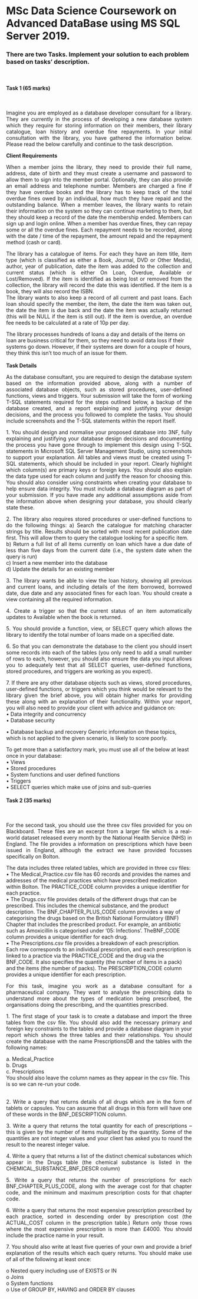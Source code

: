 # MSc Data Science Coursework on Advanced DataBase using MS SQL Server 2019. 
<h3>There are two Tasks. Implement your solution to each problem based on tasks’ description.</h3><br />
<h4>Task 1 (65 marks)</h4><br />
<p align='justify'>Imagine you are employed as a database developer consultant for a library. They are currently in the process of developing a new database system which they require for storing information on their members, their library catalogue, loan history and overdue fine repayments. In your initial consultation with the library, you have gathered the information below. Please read the below carefully and continue to the task description.</p>
<b>Client Requirements</b><br />
<p align='justify'>When a member joins the library, they need to provide their full name, address, date of birth and they must create a username and password to allow them to sign into the member portal. Optionally, they can also provide an email address and telephone number. Members are charged a fine if they have overdue books and the library has to keep track of the total overdue fines owed by an individual, how much they have repaid and the outstanding balance. When a member leaves, the library wants to retain their information on the system so they can continue marketing to them, but they should keep a record of the date the membership ended. Members can sign up and login online.
When a member has overdue fines, they can repay some or all the overdue fines. Each repayment needs to be recorded, along with the date / time of the repayment, the amount repaid and the repayment method (cash or card).</p>
<p align='justify'>The library has a catalogue of items. For each they have an item title, item type (which is classified as either a Book, Journal, DVD or Other Media), author, year of publication, date the item was added to the collection and current status (which is either On Loan, Overdue, Available or Lost/Removed). If the item is identified as being lost or removed from the collection, the library will record the date this was identified. If the item is a book, they will also record the ISBN.<br />
The library wants to also keep a record of all current and past loans. Each loan should specify the member, the item, the date the item was taken out, the date the item is due back and the date the item was actually returned (this will be NULL if the item is still out). If the item is overdue, an overdue fee needs to be calculated at a rate of 10p per day.</p>
The library processes hundreds of loans a day and details of the items on loan are business critical for them, so they need to avoid data loss if their systems go down. However, if their systems are down for a couple of hours, they think this isn’t too much of an issue for them.<br /><br />
<b>Task Details</b><br />
<p align='justify'>As the database consultant, you are required to design the database system based on the information provided above, along with a number of associated database objects, such as stored procedures, user-defined functions, views and triggers. Your submission will take the form of working T-SQL statements required for the steps outlined below, a backup of the database created, and a report explaining and justifying your design decisions, and the process you followed to complete the tasks. You should include screenshots and the T-SQL statements within the report itself.</p>
<p align='justify'>1. You should design and normalise your proposed database into 3NF, fully explaining and justifying your database design decisions and documenting the process you have gone through to implement this design using T-SQL statements in Microsoft SQL Server Management Studio, using screenshots to support your explanation. All tables and views must be created using T-SQL statements, which should be included in your report. Clearly highlight which column(s) are primary keys or foreign keys. You should also explain the data type used for each column and justify the reason for choosing this. You should also consider using constraints when creating your database to help ensure data integrity. You must include a database diagram as part of your submission. If you have made any additional assumptions aside from the information above when designing your database, you should clearly state these.</p>
<p align='justify'>2. The library also requires stored procedures or user-defined functions to do the following things:
a) Search the catalogue for matching character strings by title. Results should be sorted with most recent publication date first. This will allow them to query the catalogue looking for a specific item.</br>
b) Return a full list of all items currently on loan which have a due date of less than five days from the current date (i.e., the system date when the query is run)</br>
c) Insert a new member into the database</br>
d) Update the details for an existing member</p>
<p align='justify'>
3. The library wants be able to view the loan history, showing all previous and current loans, and including details of the item borrowed, borrowed date, due date and any associated fines for each loan. You should create a view containing all the required information.</p>
<p align='justify'>4. Create a trigger so that the current status of an item automatically updates to Available when the book is returned.</p>
<p align='justify'>5. You should provide a function, view, or SELECT query which allows the library to identify the total number of loans made on a specified date.</p>
<p align='justify'>6. So that you can demonstrate the database to the client you should insert some records into each of the tables (you only need to add a small number of rows to each, however, you should also ensure the data you input allows you to adequately test that all SELECT queries, user-defined functions, stored procedures, and triggers are working as you expect).</p>
<p align='justify'>
7. If there are any other database objects such as views, stored procedures, user-defined functions, or triggers which you think would be relevant to the library given the brief above, you will obtain higher marks for providing these along with an explanation of their functionality.
Within your report, you will also need to provide your client with advice and guidance on:</br>
• Data integrity and concurrency </br>
• Database security</p>

• Database backup and recovery
Generic information on these topics, which is not applied to the given scenario, is likely to score poorly.

To get more than a satisfactory mark, you must use all of the below at least once in your database:<br/>
• Views<br/>
• Stored procedures<br/>
• System functions and user defined functions<br/>
• Triggers<br/>
• SELECT queries which make use of joins and sub-queries<br/>


<h4>Task 2 (35 marks)</h4><br />
<p align='justify'>For the second task, you should use the three csv files provided for you on Blackboard. These files are an excerpt from a larger file which is a real-world dataset released every month by the National Health Service (NHS) in England. The file provides a information on prescriptions which have been issued in England, although the extract we have provided focusses specifically on Bolton.</p>
The data includes three related tables, which are provided in three csv files:<br/>
• The Medical_Practice.csv file has 60 records and provides the names and addresses of the medical practices which have prescribed medication within Bolton. The PRACTICE_CODE column provides a unique identifier for each practice.<br/>
• The Drugs.csv file provides details of the different drugs that can be prescribed. This includes the chemical substance, and the product description. The BNF_CHAPTER_PLUS_CODE column provides a way of categorising the drugs based on the British National Formulatory (BNF) Chapter that includes the prescribed product. For example, an antibiotic such as Amoxicillin is categorised under ‘05: Infections’. TheBNF_CODE column provides a unique identifier for each drug.<br/>
• The Prescriptions.csv file provides a breakdown of each prescription. Each row corresponds to an individual prescription, and each prescription is linked to a practice via the PRACTICE_CODE and the drug via the BNF_CODE. It also specifies the quantity (the number of items in a pack) and the items (the number of packs). The PRESCRIPTION_CODE column provides a unique identifier for each prescription.<br/>
<p align='justify'>For this task, imagine you work as a database consultant for a pharmaceutical company. They want to analyse the prescribing data to understand more about the types of medication being prescribed, the organisations doing the prescribing, and the quantities prescribed.</p>
<p align='justify'>1. The first stage of your task is to create a database and import the three tables from the csv file. You should also add the necessary primary and foreign key constraints to the tables and provide a database diagram in your report which shows the three tables and their relationships. You should create the database with the name PrescriptionsDB and the tables with the following names:</p>
a. Medical_Practice<br/>
b. Drugs<br/>
c. Prescriptions<br/>
You should also leave the column names as they appear in the csv file. This is so we can re-run your code.<br/></br>
<p align='justify'>
 2. Write a query that returns details of all drugs which are in the form of tablets or capsules. You can assume that all drugs in this form will have one of these words in the BNF_DESCRIPTION column.</p>
<p align='justify'>
 3. Write a query that returns the total quantity for each of prescriptions – this is given by the number of items multiplied by the quantity. Some of the quantities are not integer values and your client has asked you to round the result to the nearest integer value.</p>
<p align='justify'>4. Write a query that returns a list of the distinct chemical substances which appear in the Drugs table (the chemical substance is listed in the CHEMICAL_SUBSTANCE_BNF_DESCR column)</p>
<p align='justify'>5. Write a query that returns the number of prescriptions for each BNF_CHAPTER_PLUS_CODE, along with the average cost for that chapter code, and the minimum and maximum prescription costs for that chapter code.</p>
<p align='justify'>6. Write a query that returns the most expensive prescription prescribed by each practice, sorted in descending order by prescription cost (the ACTUAL_COST column in the prescription table.) Return only those rows where the most expensive prescription is more than £4000. You should include the practice name in your result.</p>
<p align='justify'>7. You should also write at least five queries of your own and provide a brief explanation
of the results which each query returns. You should make use of all of the following at least once:</p>
o Nested query including use of EXISTS or IN<br/>
o Joins<br/>
o System functions<br/>
o Use of GROUP BY, HAVING and ORDER BY clauses<br/>
 

